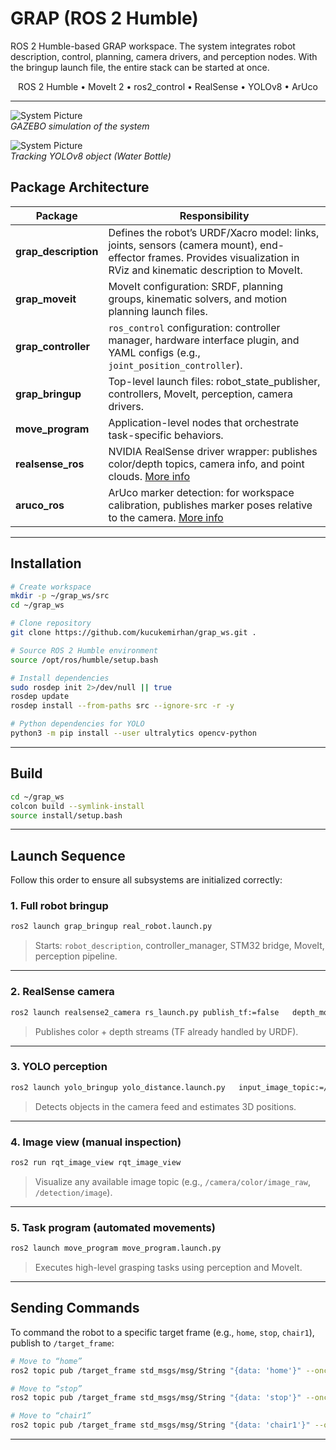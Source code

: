 # GRAP (ROS 2 Humble)

ROS 2 Humble-based GRAP workspace. The system integrates robot description, control, planning, camera drivers, and perception nodes. With the bringup launch file, the entire stack can be started at once.

<p align="center">
ROS 2 Humble • MoveIt 2 • ros2_control • RealSense • YOLOv8 • ArUco
</p>

---

![System Picture](docs/img1.gif)  
*GAZEBO simulation of the system*

![System Picture](docs/img2.gif)  
*Tracking YOLOv8 object (Water Bottle)*

## Package Architecture

| Package | Responsibility |
|---------|----------------|
| **grap_description** | Defines the robot’s URDF/Xacro model: links, joints, sensors (camera mount), end-effector frames. Provides visualization in RViz and kinematic description to MoveIt. |
| **grap_moveit** | MoveIt configuration: SRDF, planning groups, kinematic solvers, and motion planning launch files. |
| **grap_controller** | `ros_control` configuration: controller manager, hardware interface plugin, and YAML configs (e.g., `joint_position_controller`). |
| **grap_bringup** | Top-level launch files: robot_state_publisher, controllers, MoveIt, perception, camera drivers. |
| **move_program** | Application-level nodes that orchestrate task-specific behaviors. |
| **realsense_ros** | NVIDIA RealSense driver wrapper: publishes color/depth topics, camera info, and point clouds. [More info](https://github.com/mgonzs13/yolo_ros.git) |
| **aruco_ros** | ArUco marker detection: for workspace calibration, publishes marker poses relative to the camera. [More info](https://github.com/pal-robotics/aruco_ros.git) ||

---

## Installation

```bash
# Create workspace
mkdir -p ~/grap_ws/src
cd ~/grap_ws

# Clone repository
git clone https://github.com/kucukemirhan/grap_ws.git .

# Source ROS 2 Humble environment
source /opt/ros/humble/setup.bash

# Install dependencies
sudo rosdep init 2>/dev/null || true
rosdep update
rosdep install --from-paths src --ignore-src -r -y

# Python dependencies for YOLO
python3 -m pip install --user ultralytics opencv-python
```

---

## Build

```bash
cd ~/grap_ws
colcon build --symlink-install
source install/setup.bash
```

---

## Launch Sequence

Follow this order to ensure all subsystems are initialized correctly:

### 1. Full robot bringup
```bash
ros2 launch grap_bringup real_robot.launch.py
```
> Starts: `robot_description`, controller_manager, STM32 bridge, MoveIt, perception pipeline.

---

### 2. RealSense camera
```bash
ros2 launch realsense2_camera rs_launch.py publish_tf:=false   depth_module.profile:=640x480x30   rgb_camera.profile:=640x480x30
```
> Publishes color + depth streams (TF already handled by URDF).

---

### 3. YOLO perception
```bash
ros2 launch yolo_bringup yolo_distance.launch.py   input_image_topic:=/camera/color/image_raw   input_depth_topic:=/camera/depth/image_rect_raw   input_depth_info_topic:=/camera/depth/camera_info   device:=cpu   target_frame:=camera_link   use_tracking:=true
```
> Detects objects in the camera feed and estimates 3D positions.

---

### 4. Image view (manual inspection)
```bash
ros2 run rqt_image_view rqt_image_view
```
> Visualize any available image topic (e.g., `/camera/color/image_raw`, `/detection/image`).

---

### 5. Task program (automated movements)
```bash
ros2 launch move_program move_program.launch.py
```
> Executes high-level grasping tasks using perception and MoveIt.

---

## Sending Commands

To command the robot to a specific target frame (e.g., `home`, `stop`, `chair1`), publish to `/target_frame`:

```bash
# Move to “home”
ros2 topic pub /target_frame std_msgs/msg/String "{data: 'home'}" --once

# Move to “stop”
ros2 topic pub /target_frame std_msgs/msg/String "{data: 'stop'}" --once

# Move to “chair1”
ros2 topic pub /target_frame std_msgs/msg/String "{data: 'chair1'}" --once
```

---